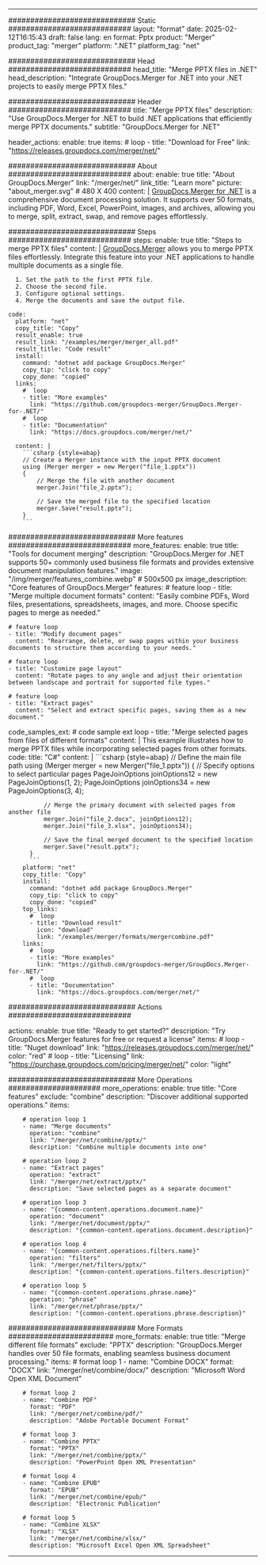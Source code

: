 
---
############################# Static ############################
layout: "format"
date:  2025-02-12T16:15:43
draft: false
lang: en
format: Pptx
product: "Merger"
product_tag: "merger"
platform: ".NET"
platform_tag: "net"

############################# Head ############################
head_title: "Merge PPTX files in .NET"
head_description: "Integrate GroupDocs.Merger for .NET into your .NET projects to easily merge PPTX files."

############################# Header ############################
title: "Merge PPTX files" 
description: "Use GroupDocs.Merger for .NET to build .NET applications that efficiently merge PPTX documents."
subtitle: "GroupDocs.Merger for .NET" 

header_actions:
  enable: true
  items:
    #  loop
    - title: "Download for Free"
      link: "https://releases.groupdocs.com/merger/net/"
      
############################# About ############################
about:
    enable: true
    title: "About GroupDocs.Merger"
    link: "/merger/net/"
    link_title: "Learn more"
    picture: "about_merger.svg" # 480 X 400
    content: |
       [GroupDocs.Merger for .NET](/merger/net/) is a comprehensive document processing solution. It supports over 50 formats, including PDF, Word, Excel, PowerPoint, images, and archives, allowing you to merge, split, extract, swap, and remove pages effortlessly.

############################# Steps ############################
steps:
    enable: true
    title: "Steps to merge PPTX files"
    content: |
      [GroupDocs.Merger](/merger/net/) allows you to merge PPTX files effortlessly. Integrate this feature into your .NET applications to handle multiple documents as a single file.
      
      1. Set the path to the first PPTX file.
      2. Choose the second file.
      3. Configure optional settings.
      4. Merge the documents and save the output file.
   
    code:
      platform: "net"
      copy_title: "Copy"
      result_enable: true
      result_link: "/examples/merger/merger_all.pdf"
      result_title: "Code result"
      install:
        command: "dotnet add package GroupDocs.Merger"
        copy_tip: "click to copy"
        copy_done: "copied"
      links:
        #  loop
        - title: "More examples"
          link: "https://github.com/groupdocs-merger/GroupDocs.Merger-for-.NET/"
        #  loop
        - title: "Documentation"
          link: "https://docs.groupdocs.com/merger/net/"
          
      content: |
        ```csharp {style=abap}
        // Create a Merger instance with the input PPTX document
        using (Merger merger = new Merger("file_1.pptx"))
        {
            // Merge the file with another document
            merger.Join("file_2.pptx");

            // Save the merged file to the specified location
            merger.Save("result.pptx");
        }
        ```            

############################# More features ############################
more_features:
  enable: true
  title: "Tools for document merging"
  description: "GroupDocs.Merger for .NET supports 50+ commonly used business file formats and provides extensive document manipulation features."
  image: "/img/merger/features_combine.webp" # 500x500 px
  image_description: "Core features of GroupDocs.Merger"
  features:
    # feature loop
    - title: "Merge multiple document formats"
      content: "Easily combine PDFs, Word files, presentations, spreadsheets, images, and more. Choose specific pages to merge as needed."

    # feature loop
    - title: "Modify document pages"
      content: "Rearrange, delete, or swap pages within your business documents to structure them according to your needs."

    # feature loop
    - title: "Customize page layout"
      content: "Rotate pages to any angle and adjust their orientation between landscape and portrait for supported file types."

    # feature loop
    - title: "Extract pages"
      content: "Select and extract specific pages, saving them as a new document."
      
  code_samples_ext:
    # code sample ext loop
    - title: "Merge selected pages from files of different formats"
      content: |
        This example illustrates how to merge PPTX files while incorporating selected pages from other formats.
      code:
        title: "C#"
        content: |
          ```csharp {style=abap}
          // Define the main file path
          using (Merger merger = new Merger("file_1.pptx"))
          {
              // Specify options to select particular pages
              PageJoinOptions joinOptions12 = new PageJoinOptions(1, 2);
              PageJoinOptions joinOptions34 = new PageJoinOptions(3, 4);
          
              // Merge the primary document with selected pages from another file
              merger.Join("file_2.docx", joinOptions12);
              merger.Join("file_3.xlsx", joinOptions34);

              // Save the final merged document to the specified location
              merger.Save("result.pptx");
          }
          ```
        platform: "net"
        copy_title: "Copy"
        install:
          command: "dotnet add package GroupDocs.Merger"
          copy_tip: "click to copy"
          copy_done: "copied"
        top_links:
          #  loop
          - title: "Download result"
            icon: "download"
            link: "/examples/merger/formats/mergercombine.pdf"
        links:
          #  loop
          - title: "More examples"
            link: "https://github.com/groupdocs-merger/GroupDocs.Merger-for-.NET/"
          #  loop
          - title: "Documentation"
            link: "https://docs.groupdocs.com/merger/net/"
            

            


############################# Actions ############################

actions:
  enable: true
  title: "Ready to get started?"
  description: "Try GroupDocs.Merger features for free or request a license"
  items:
    #  loop
    - title: "Nuget download"
      link: "https://releases.groupdocs.com/merger/net/"
      color: "red"
        #  loop
    - title: "Licensing"
      link: "https://purchase.groupdocs.com/pricing/merger/net/"
      color: "light"


############################# More Operations #####################
more_operations:
    enable: true
    title: "Core features"
    exclude: "combine"
    description: "Discover additional supported operations."
    items: 
          
        # operation loop 1
        - name: "Merge documents"
          operation: "combine"
          link: "/merger/net/combine/pptx/"
          description: "Combine multiple documents into one"

        # operation loop 2
        - name: "Extract pages"
          operation: "extract"
          link: "/merger/net/extract/pptx/"
          description: "Save selected pages as a separate document"

        # operation loop 3
        - name: "{common-content.operations.document.name}"
          operation: "document"
          link: "/merger/net/document/pptx/"
          description: "{common-content.operations.document.description}"

        # operation loop 4
        - name: "{common-content.operations.filters.name}"
          operation: "filters"
          link: "/merger/net/filters/pptx/"
          description: "{common-content.operations.filters.description}"

        # operation loop 5
        - name: "{common-content.operations.phrase.name}"
          operation: "phrase"
          link: "/merger/net/phrase/pptx/"
          description: "{common-content.operations.phrase.description}"
          
        
          
############################# More Formats ########################
more_formats:
    enable: true
    title: "Merge different file formats"
    exclude: "PPTX"
    description: "GroupDocs.Merger handles over 50 file formats, enabling seamless business document processing."
    items: 
        # format loop 1
        - name: "Combine DOCX"
          format: "DOCX"
          link: "/merger/net/combine/docx/"
          description: "Microsoft Word Open XML Document"
          
        # format loop 2
        - name: "Combine PDF"
          format: "PDF"
          link: "/merger/net/combine/pdf/"
          description: "Adobe Portable Document Format"
          
        # format loop 3
        - name: "Combine PPTX"
          format: "PPTX"
          link: "/merger/net/combine/pptx/"
          description: "PowerPoint Open XML Presentation"

        # format loop 4
        - name: "Combine EPUB"
          format: "EPUB"
          link: "/merger/net/combine/epub/"
          description: "Electronic Publication"
          
        # format loop 5
        - name: "Combine XLSX"
          format: "XLSX"
          link: "/merger/net/combine/xlsx/"
          description: "Microsoft Excel Open XML Spreadsheet"
  

---
